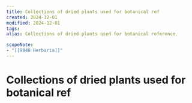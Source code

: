 ```yaml
---
title: Collections of dried plants used for botanical ref
created: 2024-12-01
modified: 2024-12-01
tags: 
alias: Collections of dried plants used for botanical reference.

scopeNote:
- "[[9848 Herbaria]]"
---
```

# Collections of dried plants used for botanical ref
